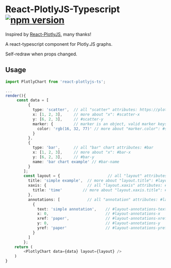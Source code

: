# React-PlotlyJS-Typescript [![npm version](https://badge.fury.io/js/react-plotlyjs-ts.svg)](https://badge.fury.io/js/react-plotlyjs-ts)

Inspired by [React-PlotlyJS](https://github.com/benjeffery/react-plotlyjs), many thanks!

A react-typescript component for Plotly.JS graphs.

Self-redraw when props changed. 

## Usage

```typescript
import PlotlyChart from 'react-plotlyjs-ts';

...
render(){    
     const data = [
          {
            type: 'scatter',  // all "scatter" attributes: https://plot.ly/javascript/reference/#scatter
            x: [1, 2, 3],     // more about "x": #scatter-x
            y: [6, 2, 3],     // #scatter-y
            marker: {         // marker is an object, valid marker keys: #scatter-marker
              color: 'rgb(16, 32, 77)' // more about "marker.color": #scatter-marker-color
            }
          },
          {
            type: 'bar',      // all "bar" chart attributes: #bar
            x: [1, 2, 3],     // more about "x": #bar-x
            y: [6, 2, 3],     // #bar-y
            name: 'bar chart example' // #bar-name
          }
        ];
        const layout = {                     // all "layout" attributes: #layout
          title: 'simple example',  // more about "layout.title": #layout-title
          xaxis: {                  // all "layout.xaxis" attributes: #layout-xaxis
            title: 'time'         // more about "layout.xaxis.title": #layout-xaxis-title
          },
          annotations: [            // all "annotation" attributes: #layout-annotations
            {
              text: 'simple annotation',    // #layout-annotations-text
              x: 0,                         // #layout-annotations-x
              xref: 'paper',                // #layout-annotations-xref
              y: 0,                         // #layout-annotations-y
              yref: 'paper'                 // #layout-annotations-yref
            }
          ]
        };        
    return (
        <PlotlyChart data={data} layout={layout} />
    )
}


```